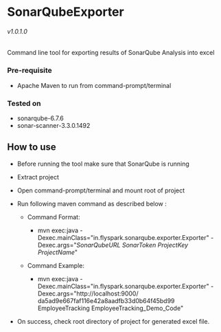 # SonarQubeExporter  
###### v1.0.1.0  
Command line tool for exporting results of SonarQube Analysis into excel

### Pre-requisite
- Apache Maven to run from command-prompt/terminal

### Tested on
- sonarqube-6.7.6
- sonar-scanner-3.3.0.1492
 
## How to use  

- Before running the tool make sure that SonarQube is running  
- Extract project  
- Open command-prompt/terminal and mount root of project 
- Run following maven command as described below :  
    - Command Format:  
      - mvn exec:java -Dexec.mainClass="in.flyspark.sonarqube.exporter.Exporter" -Dexec.args="*SonarQubeURL* *SonarToken* *ProjectKey* *ProjectName*"    
    
    - Command Example:  
      - mvn exec:java -Dexec.mainClass="in.flyspark.sonarqube.exporter.Exporter" -Dexec.args="http://localhost:9000/ da5ad9e667faf116e42a8aadfb33d0b64f45bd99 EmployeeTracking EmployeeTracking_Demo_Code" 
   
- On success, check root directory of project for generated excel file.  

